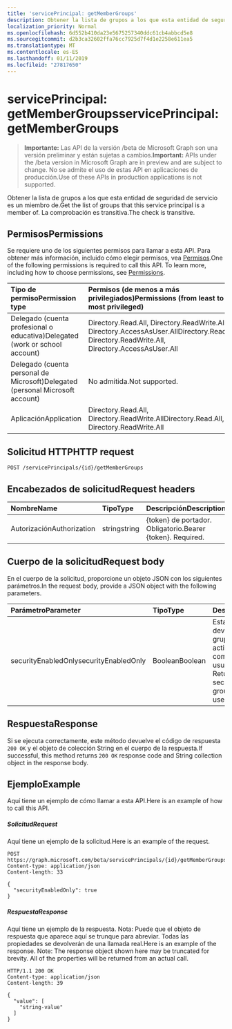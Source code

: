 ```yaml
---
title: 'servicePrincipal: getMemberGroups'
description: Obtener la lista de grupos a los que esta entidad de seguridad de servicio es un miembro de.  La comprobación es transitiva.
localization_priority: Normal
ms.openlocfilehash: 6d552b410da23e5675257340ddc61cb4abbcd5e8
ms.sourcegitcommit: d2b3ca32602ffa76cc7925d7f4d1e2258e611ea5
ms.translationtype: MT
ms.contentlocale: es-ES
ms.lasthandoff: 01/11/2019
ms.locfileid: "27817650"
---
```

# <a name="serviceprincipal-getmembergroups"></a><span data-ttu-id="0894d-104">servicePrincipal: getMemberGroups</span><span class="sxs-lookup"><span data-stu-id="0894d-104">servicePrincipal: getMemberGroups</span></span>

> <span data-ttu-id="0894d-105">**Importante:** Las API de la versión /beta de Microsoft Graph son una versión preliminar y están sujetas a cambios.</span><span class="sxs-lookup"><span data-stu-id="0894d-105">**Important:** APIs under the /beta version in Microsoft Graph are in preview and are subject to change.</span></span> <span data-ttu-id="0894d-106">No se admite el uso de estas API en aplicaciones de producción.</span><span class="sxs-lookup"><span data-stu-id="0894d-106">Use of these APIs in production applications is not supported.</span></span>

<span data-ttu-id="0894d-107">Obtener la lista de grupos a los que esta entidad de seguridad de servicio es un miembro de.</span><span class="sxs-lookup"><span data-stu-id="0894d-107">Get the list of groups that this service principal is a member of.</span></span>  <span data-ttu-id="0894d-108">La comprobación es transitiva.</span><span class="sxs-lookup"><span data-stu-id="0894d-108">The check is transitive.</span></span>

## <a name="permissions"></a><span data-ttu-id="0894d-109">Permisos</span><span class="sxs-lookup"><span data-stu-id="0894d-109">Permissions</span></span>
<span data-ttu-id="0894d-p104">Se requiere uno de los siguientes permisos para llamar a esta API. Para obtener más información, incluido cómo elegir permisos, vea [Permisos](/graph/permissions-reference).</span><span class="sxs-lookup"><span data-stu-id="0894d-p104">One of the following permissions is required to call this API. To learn more, including how to choose permissions, see [Permissions](/graph/permissions-reference).</span></span>


|<span data-ttu-id="0894d-112">Tipo de permiso</span><span class="sxs-lookup"><span data-stu-id="0894d-112">Permission type</span></span>      | <span data-ttu-id="0894d-113">Permisos (de menos a más privilegiados)</span><span class="sxs-lookup"><span data-stu-id="0894d-113">Permissions (from least to most privileged)</span></span>              |
|:--------------------|:---------------------------------------------------------|
|<span data-ttu-id="0894d-114">Delegado (cuenta profesional o educativa)</span><span class="sxs-lookup"><span data-stu-id="0894d-114">Delegated (work or school account)</span></span> | <span data-ttu-id="0894d-115">Directory.Read.All, Directory.ReadWrite.All, Directory.AccessAsUser.All</span><span class="sxs-lookup"><span data-stu-id="0894d-115">Directory.Read.All, Directory.ReadWrite.All, Directory.AccessAsUser.All</span></span>    |
|<span data-ttu-id="0894d-116">Delegado (cuenta personal de Microsoft)</span><span class="sxs-lookup"><span data-stu-id="0894d-116">Delegated (personal Microsoft account)</span></span> | <span data-ttu-id="0894d-117">No admitida.</span><span class="sxs-lookup"><span data-stu-id="0894d-117">Not supported.</span></span>    |
|<span data-ttu-id="0894d-118">Aplicación</span><span class="sxs-lookup"><span data-stu-id="0894d-118">Application</span></span> | <span data-ttu-id="0894d-119">Directory.Read.All, Directory.ReadWrite.All</span><span class="sxs-lookup"><span data-stu-id="0894d-119">Directory.Read.All, Directory.ReadWrite.All</span></span> |

## <a name="http-request"></a><span data-ttu-id="0894d-120">Solicitud HTTP</span><span class="sxs-lookup"><span data-stu-id="0894d-120">HTTP request</span></span>
<!-- { "blockType": "ignored" } -->
```http
POST /servicePrincipals/{id}/getMemberGroups

```
## <a name="request-headers"></a><span data-ttu-id="0894d-121">Encabezados de solicitud</span><span class="sxs-lookup"><span data-stu-id="0894d-121">Request headers</span></span>
| <span data-ttu-id="0894d-122">Nombre</span><span class="sxs-lookup"><span data-stu-id="0894d-122">Name</span></span>       | <span data-ttu-id="0894d-123">Tipo</span><span class="sxs-lookup"><span data-stu-id="0894d-123">Type</span></span> | <span data-ttu-id="0894d-124">Descripción</span><span class="sxs-lookup"><span data-stu-id="0894d-124">Description</span></span>|
|:---------------|:--------|:----------|
| <span data-ttu-id="0894d-125">Autorización</span><span class="sxs-lookup"><span data-stu-id="0894d-125">Authorization</span></span>  | <span data-ttu-id="0894d-126">string</span><span class="sxs-lookup"><span data-stu-id="0894d-126">string</span></span>  | <span data-ttu-id="0894d-p105">{token} de portador. Obligatorio.</span><span class="sxs-lookup"><span data-stu-id="0894d-p105">Bearer {token}. Required.</span></span> |

## <a name="request-body"></a><span data-ttu-id="0894d-129">Cuerpo de la solicitud</span><span class="sxs-lookup"><span data-stu-id="0894d-129">Request body</span></span>
<span data-ttu-id="0894d-130">En el cuerpo de la solicitud, proporcione un objeto JSON con los siguientes parámetros.</span><span class="sxs-lookup"><span data-stu-id="0894d-130">In the request body, provide a JSON object with the following parameters.</span></span>

| <span data-ttu-id="0894d-131">Parámetro</span><span class="sxs-lookup"><span data-stu-id="0894d-131">Parameter</span></span>    | <span data-ttu-id="0894d-132">Tipo</span><span class="sxs-lookup"><span data-stu-id="0894d-132">Type</span></span>   |<span data-ttu-id="0894d-133">Descripción</span><span class="sxs-lookup"><span data-stu-id="0894d-133">Description</span></span>|
|:---------------|:--------|:----------|
|<span data-ttu-id="0894d-134">securityEnabledOnly</span><span class="sxs-lookup"><span data-stu-id="0894d-134">securityEnabledOnly</span></span>|<span data-ttu-id="0894d-135">Boolean</span><span class="sxs-lookup"><span data-stu-id="0894d-135">Boolean</span></span>|<span data-ttu-id="0894d-p106">Establecer en **false**. La devolución solo de grupos con la seguridad activada solo es compatible para usuarios.</span><span class="sxs-lookup"><span data-stu-id="0894d-p106">Set to **false**. Returning only security-enabled groups is supported for users only.</span></span>|

## <a name="response"></a><span data-ttu-id="0894d-138">Respuesta</span><span class="sxs-lookup"><span data-stu-id="0894d-138">Response</span></span>

<span data-ttu-id="0894d-139">Si se ejecuta correctamente, este método devuelve el código de respuesta `200 OK` y el objeto de colección String en el cuerpo de la respuesta.</span><span class="sxs-lookup"><span data-stu-id="0894d-139">If successful, this method returns `200 OK` response code and String collection object in the response body.</span></span>

## <a name="example"></a><span data-ttu-id="0894d-140">Ejemplo</span><span class="sxs-lookup"><span data-stu-id="0894d-140">Example</span></span>
<span data-ttu-id="0894d-141">Aquí tiene un ejemplo de cómo llamar a esta API.</span><span class="sxs-lookup"><span data-stu-id="0894d-141">Here is an example of how to call this API.</span></span>
##### <a name="request"></a><span data-ttu-id="0894d-142">Solicitud</span><span class="sxs-lookup"><span data-stu-id="0894d-142">Request</span></span>
<span data-ttu-id="0894d-143">Aquí tiene un ejemplo de la solicitud.</span><span class="sxs-lookup"><span data-stu-id="0894d-143">Here is an example of the request.</span></span>
<!-- {
  "blockType": "request",
  "name": "serviceprincipal_getmembergroups"
}-->
```http
POST https://graph.microsoft.com/beta/servicePrincipals/{id}/getMemberGroups
Content-type: application/json
Content-length: 33

{
  "securityEnabledOnly": true
}
```

##### <a name="response"></a><span data-ttu-id="0894d-144">Respuesta</span><span class="sxs-lookup"><span data-stu-id="0894d-144">Response</span></span>
<span data-ttu-id="0894d-p107">Aquí tiene un ejemplo de la respuesta. Nota: Puede que el objeto de respuesta que aparece aquí se trunque para abreviar. Todas las propiedades se devolverán de una llamada real.</span><span class="sxs-lookup"><span data-stu-id="0894d-p107">Here is an example of the response. Note: The response object shown here may be truncated for brevity. All of the properties will be returned from an actual call.</span></span>
<!-- {
  "blockType": "response",
  "truncated": true,
  "@odata.type": "string",
  "isCollection": true
} -->
```http
HTTP/1.1 200 OK
Content-type: application/json
Content-length: 39

{
  "value": [
    "string-value"
  ]
}
```

<!-- uuid: 8fcb5dbc-d5aa-4681-8e31-b001d5168d79
2015-10-25 14:57:30 UTC -->
<!-- {
  "type": "#page.annotation",
  "description": "servicePrincipal: getMemberGroups",
  "keywords": "",
  "section": "documentation",
  "tocPath": ""
}-->
